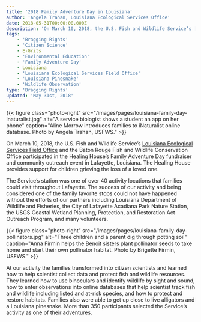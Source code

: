 ```yaml
---
title: '2018 Family Adventure Day in Louisiana'
author: 'Angela Trahan, Louisiana Ecological Services Office'
date: 2018-05-31T00:00:00.000Z
description: 'On March 10, 2018, the U.S. Fish and Wildlife Service’s [Louisiana Ecological Services Field Office](/lafayette) and the Baton Rouge Fish and Wildlife Conservation Office participated in the Healing House’s Family Adventure Day fundraiser and community outreach event in Lafayette, Louisiana'
tags:
    - 'Bragging Rights'
    - 'Citizen Science'
    - E-Grits
    - 'Environmental Education'
    - 'Family Adventure Day'
    - Louisiana
    - 'Louisiana Ecological Services Field Office'
    - 'Louisiana Pinesnake'
    - 'Wildlife Observation'
type: 'Bragging Rights'
updated: 'May 31st, 2018'
---
```


{{< figure class="photo-right" src="/images/pages/louisiana-family-day-inaturalist.jpg" alt="A service biologist shows a student an app on her phone" caption="Aline Morrow introduces families to iNaturalist online database.  Photo by Angela Trahan, USFWS." >}}

On March 10, 2018, the U.S. Fish and Wildlife Service’s [Louisiana Ecological Services Field Office](/lafayette) and the Baton Rouge Fish and Wildlife Conservation Office participated in the Healing House’s Family Adventure Day fundraiser and community outreach event in Lafayette, Louisiana. The Healing House provides support for children grieving the loss of a loved one. 

The Service’s station was one of over 40 activity locations that families could visit throughout Lafayette. The success of our activity and being considered one of the family favorite stops could not have happened without the efforts of our partners including Louisiana Department of Wildlife and Fisheries, the City of Lafayette Acadiana Park Nature Station, the USGS Coastal Wetland Planning, Protection, and Restoration Act Outreach Program, and many volunteers.

{{< figure class="photo-right" src="/images/pages/louisiana-family-day-pollinators.jpg" alt="Three children and a parent dig through potting soil" caption="Anna Firmin helps the Benoit sisters plant pollinator seeds to take home and start their own pollinator habitat. Photo by Brigette Firmin, USFWS." >}}

At our activity the families transformed into citizen scientists and learned how to help scientist collect data and protect fish and wildlife resources.  They learned how to use binoculars and identify wildlife by sight and sound, how to enter observations into online databases that help scientist track fish and wildlife including listed and at-risk species, and how to protect and restore habitats.  Families also were able to get up close to live alligators and a Louisiana pinesnake.  More than 350 participants selected the Service’s activity as one of their adventures.
